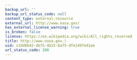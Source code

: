 ```yaml
---
backup_url: ''
backup_url_status_code: null
content_type: external-resource
external_url: http://www.nasa.gov/
has_external_license_warning: true
is_broken: false
license: https://en.wikipedia.org/wiki/All_rights_reserved
title: http://www.nasa.gov.)
uid: c3dd8b42-db75-4b15-8a75-dfe1497e41ae
url_status_code: 200
---
```

